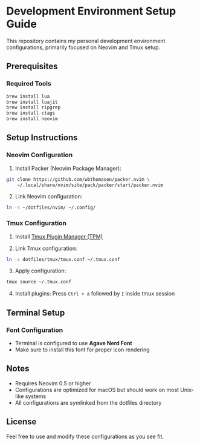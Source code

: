 # Development Environment Setup Guide

This repository contains my personal development environment configurations, primarily focused on Neovim and Tmux setup.

## Prerequisites

### Required Tools

```bash
brew install lua
brew install luajit
brew install ripgrep
brew install ctags
brew install neovim
```

## Setup Instructions

### Neovim Configuration

1. Install Packer (Neovim Package Manager):

```bash
git clone https://github.com/wbthomason/packer.nvim \
    ~/.local/share/nvim/site/pack/packer/start/packer.nvim
```

2. Link Neovim configuration:

```bash
ln -s ~/dotfiles/nvim/ ~/.config/
```

### Tmux Configuration

1. Install [Tmux Plugin Manager (TPM)](https://github.com/tmux-plugins/tpm)

2. Link Tmux configuration:

```bash
ln -s dotfiles/tmux/tmux.conf ~/.tmux.conf
```

3. Apply configuration:

```bash
tmux source ~/.tmux.conf
```

4. Install plugins: Press `Ctrl + a` followed by `I` inside tmux session

## Terminal Setup

### Font Configuration

- Terminal is configured to use **Agave Nerd Font**
- Make sure to install this font for proper icon rendering

## Notes

- Requires Neovim 0.5 or higher
- Configurations are optimized for macOS but should work on most Unix-like systems
- All configurations are symlinked from the dotfiles directory

## License

Feel free to use and modify these configurations as you see fit.
